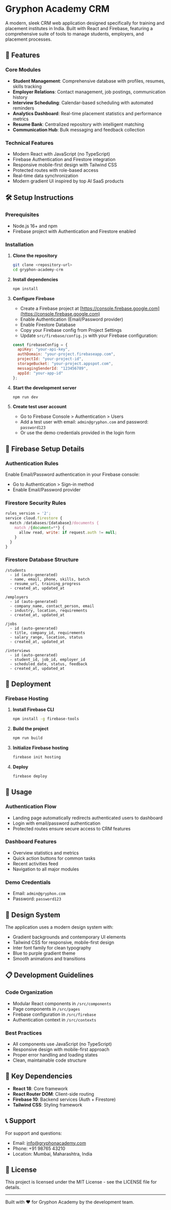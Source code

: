 
# Gryphon Academy CRM

A modern, sleek CRM web application designed specifically for training and placement institutes in India. Built with React and Firebase, featuring a comprehensive suite of tools to manage students, employers, and placement processes.

## 🚀 Features

### Core Modules
- **Student Management**: Comprehensive database with profiles, resumes, skills tracking
- **Employer Relations**: Contact management, job postings, communication history
- **Interview Scheduling**: Calendar-based scheduling with automated reminders
- **Analytics Dashboard**: Real-time placement statistics and performance metrics
- **Resume Bank**: Centralized repository with intelligent matching
- **Communication Hub**: Bulk messaging and feedback collection

### Technical Features
- Modern React with JavaScript (no TypeScript)
- Firebase Authentication and Firestore integration
- Responsive mobile-first design with Tailwind CSS
- Protected routes with role-based access
- Real-time data synchronization
- Modern gradient UI inspired by top AI SaaS products

## 🛠️ Setup Instructions

### Prerequisites
- Node.js 16+ and npm
- Firebase project with Authentication and Firestore enabled

### Installation

1. **Clone the repository**
   ```bash
   git clone <repository-url>
   cd gryphon-academy-crm
   ```

2. **Install dependencies**
   ```bash
   npm install
   ```

3. **Configure Firebase**
   - Create a Firebase project at [https://console.firebase.google.com](https://console.firebase.google.com)
   - Enable Authentication (Email/Password provider)
   - Enable Firestore Database
   - Copy your Firebase config from Project Settings
   - Update `src/firebase/config.js` with your Firebase configuration:

   ```javascript
   const firebaseConfig = {
     apiKey: "your-api-key",
     authDomain: "your-project.firebaseapp.com",
     projectId: "your-project-id",
     storageBucket: "your-project.appspot.com",
     messagingSenderId: "123456789",
     appId: "your-app-id"
   };
   ```

4. **Start the development server**
   ```bash
   npm run dev
   ```

5. **Create test user account**
   - Go to Firebase Console > Authentication > Users
   - Add a test user with email: `admin@gryphon.com` and password: `password123`
   - Or use the demo credentials provided in the login form

## 🔧 Firebase Setup Details

### Authentication Rules
Enable Email/Password authentication in your Firebase console:
- Go to Authentication > Sign-in method
- Enable Email/Password provider

### Firestore Security Rules
```javascript
rules_version = '2';
service cloud.firestore {
  match /databases/{database}/documents {
    match /{document=**} {
      allow read, write: if request.auth != null;
    }
  }
}
```

### Firestore Database Structure
```
/students
  - id (auto-generated)
  - name, email, phone, skills, batch
  - resume_url, training_progress
  - created_at, updated_at

/employers
  - id (auto-generated)
  - company_name, contact_person, email
  - industry, location, requirements
  - created_at, updated_at

/jobs
  - id (auto-generated)
  - title, company_id, requirements
  - salary_range, location, status
  - created_at, updated_at

/interviews
  - id (auto-generated)
  - student_id, job_id, employer_id
  - scheduled_date, status, feedback
  - created_at, updated_at
```

## 🚀 Deployment

### Firebase Hosting
1. **Install Firebase CLI**
   ```bash
   npm install -g firebase-tools
   ```

2. **Build the project**
   ```bash
   npm run build
   ```

3. **Initialize Firebase hosting**
   ```bash
   firebase init hosting
   ```

4. **Deploy**
   ```bash
   firebase deploy
   ```

## 📱 Usage

### Authentication Flow
- Landing page automatically redirects authenticated users to dashboard
- Login with email/password authentication
- Protected routes ensure secure access to CRM features

### Dashboard Features
- Overview statistics and metrics
- Quick action buttons for common tasks
- Recent activities feed
- Navigation to all major modules

### Demo Credentials
- Email: `admin@gryphon.com`
- Password: `password123`

## 🎨 Design System

The application uses a modern design system with:
- Gradient backgrounds and contemporary UI elements
- Tailwind CSS for responsive, mobile-first design
- Inter font family for clean typography
- Blue to purple gradient theme
- Smooth animations and transitions

## 📋 Development Guidelines

### Code Organization
- Modular React components in `/src/components`
- Page components in `/src/pages`
- Firebase configuration in `/src/firebase`
- Authentication context in `/src/contexts`

### Best Practices
- All components use JavaScript (no TypeScript)
- Responsive design with mobile-first approach
- Proper error handling and loading states
- Clean, maintainable code structure

## 🔗 Key Dependencies

- **React 18**: Core framework
- **React Router DOM**: Client-side routing
- **Firebase 10**: Backend services (Auth + Firestore)
- **Tailwind CSS**: Styling framework

## 📞 Support

For support and questions:
- Email: info@gryphonacademy.com
- Phone: +91 98765 43210
- Location: Mumbai, Maharashtra, India

## 📄 License

This project is licensed under the MIT License - see the LICENSE file for details.

---

Built with ❤️ for Gryphon Academy by the development team.
